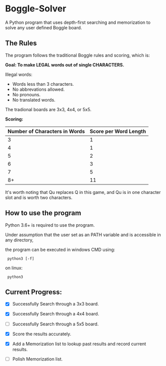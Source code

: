 # Boggle-Solver

A Python program that uses depth-first searching and memorization to solve any user defined Boggle board.

## The Rules
The program follows the traditional Boggle rules and scoring, which is:

**Goal: To make LEGAL words out of single CHARACTERS.**

Illegal words: 
- Words less than 3 characters.
- No abbrevations allowed. 
- No pronouns. 
- No translated words.
    
The tradional boards are 3x3, 4x4, or 5x5.

**Scoring:**

| Number of Characters in Words | Score per Word Length |
| ------------- | ------------- |
| 3  | 1  |
| 4  | 1  |
| 5  | 2  |
| 6  | 3  |
| 7  | 5  |
| 8+  | 11 |

It's worth noting that Qu replaces Q in this game, and Qu is in one character slot and is worth two characters.

## How to use the program

Python 3.6+ is required to use the program.

Under assumption that the user set as an PATH variable and is accessible in any directory,

the program can be executed in windows CMD using:
```
 python3 [-f]
```
on linux:
```
 python3 
```



## Current Progress:

- [x] Successfully Search through a 3x3 board.
- [x] Successfully Search through a 4x4 board.
- [ ] Successfully Search through a 5x5 board.

- [x] Score the results accurately.

- [x] Add a Memorization list to lookup past results and record current results.
- [ ] Polish Memorization list.


